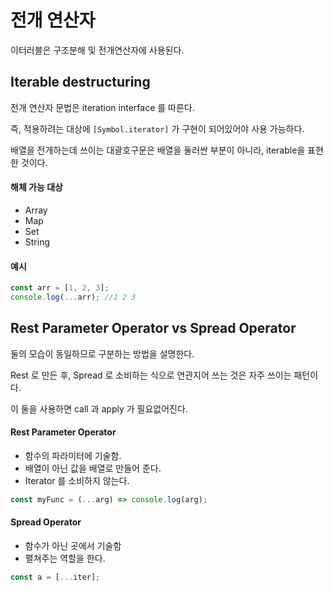 # 전개 연산자

이터러블은 구조분해 및 전개연산자에 사용된다.



## Iterable destructuring

전개 연산자 문법은 iteration interface 를 따른다. 

즉, 적용하려는 대상에 `[Symbol.iterator]` 가 구현이 되어있어야 사용 가능하다. 

배열을 전개하는데 쓰이는 대괄호구문은 배열을 둘러싼 부분이 아니라, iterable을 표현한 것이다.



#### 해체 가능 대상

- Array
- Map
- Set
- String



#### 예시

```javascript
const arr = [1, 2, 3];
console.log(...arr); //1 2 3
```





## Rest Parameter Operator vs Spread Operator

둘의 모습이 동일하므로 구분하는 방법을 설명한다. 

Rest 로 만든 후, Spread 로 소비하는 식으로 연관지어 쓰는 것은 자주 쓰이는 패턴이다.

이 둘을 사용하면 call 과 apply 가 필요없어진다. 



#### Rest Parameter Operator

- 함수의 파라미터에 기술함. 
- 배열이 아닌 값을 배열로 만들어 준다. 
- Iterator 를 소비하지 않는다. 

```javascript
const myFunc = (...arg) => console.log(arg);
```



#### Spread Operator

- 함수가 아닌 곳에서 기술함
- 펼쳐주는 역할을 한다.

```javascript
const a = [...iter];
```
